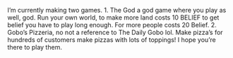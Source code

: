 I’m currently making two games. 1. The God a god game where you play as well, god. Run your own world, to make more land costs 10 BELIEF to get belief you have to play long enough. For more people costs 20 Belief. 2. Gobo’s Pizzeria, no not a reference to The Daily Gobo lol. Make pizza’s for hundreds of customers make pizzas with lots of toppings! I hope you’re there to play them.